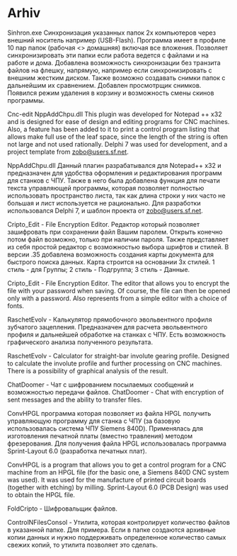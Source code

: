 # Arhiv
Sinhron.exe
Синхронизация указанных папок 2х компьютеров через внешний носитель например (USB-Flash). Программа имеет в профиле 10 пар папок (рабочая <> домашняя) включая все вложения. Позволяет синхронизировать эти папки если работа ведется с файлами и на работе и дома. Добавлена возможность синхронизации без транзита файлов на флешку, напрямую, например если синхронизировать с внешним жестким диском. Также возможно создавать снимки папок с дальнейшим их сравнением. Добавлен просмотрщик снимков. Появился режим удаления в корзину и возможность смены скинов программы.

Cnc-edit NppAddChpu.dll
This plugin was developed for Notepad ++ x32 and is designed for ease of design and
  editing programs for CNC machines.   Also, a feature has been added to it to print a control program listing that allows   make full use of the leaf space, since the length of the string is often not large and   not used rationally.   Delphi 7 was used for development, and a project template from zobo@users.sf.net.
  
NppAddChpu.dll
 Данный плагин разрабатывался для Notepad++ x32  и предназначен для удобства оформления и 
редактирования программ для станков с ЧПУ. Также в него была добавлена функция для печати текста управляющей программы, которая позволяет полностью использовать пространство листа, так как длина строки у них часто не большая и лист используется не рационально. Для разработки использовался Delphi 7, и шаблон проекта от zobo@users.sf.net.

Cripto_Edit - File Encryption Editor. 
Редактор который позволяет зашифровать при сохранении файл Вашим паролем.
Открыть конечно потом файл возможно, только при наличии пароля. Также представляет
из себя простой редактор с возможностью выбора шрифтов и стилей. В версии .35 добавлена
возможность создания карты документа для быстрого поиска данных. Карта строится
на основании 3х стилей. 1 стиль - для Группы; 2 стиль - Подгруппа; 3 стиль - Данные.
  
Cripto_Edit - File Encryption Editor. 
The editor that allows you to encrypt the file with your password when saving.
Of course, the file can then be opened only with a password. Also represents
from a simple editor with a choice of fonts.

RaschetEvolv - Калькулятор прямобочного эвольвентного профиля зубчатого зацепления. 
Предназначен для расчета эвольвентного профиля и дальнейшей обработке на 
станках с ЧПУ. Есть возможность графического анализа полученного результата.

RaschetEvolv - Calculator for straight-bar involute gearing profile.
Designed to calculate the involute profile and further processing on
CNC machines. There is a possibility of graphical analysis of the result.

ChatDoomer - Чат с шифрованием посылаемых сообщений и возможностью передачи файлов.
ChatDoomer - Chat with encryption of sent messages and the ability to transfer files.

ConvHPGL программа которая позволяет из файла HPGL получить управляющую программу 
для станка с ЧПУ (за базовую использовалась система ЧПУ Siemens 840D). Применялась 
для изготовления печатной платы (вместно травления) методом фрезерования. Для получения
файла HPGL использовалась программа Sprint-Layout 6.0 (разработка печатных плат).

ConvHPGL is a program that allows you to get a control program for a CNC machine from 
an HPGL file (for the basic one, a Siemens 840D CNC system was used). It was used for 
the manufacture of printed circuit boards (together with etching) by milling. 
Sprint-Layout 6.0 (PCB Design) was used to obtain the HPGL file.

FoldCripto - Шифровальщик файлов.

ControlNFilesConsol - Утилита, которая контролирует количество файлов в указанной папке.
Для примера. Если в папке создаются архивные копии данных и нужно поддерживать определенное
количество самых свежих копий, то утилита позволяет это сделать.
